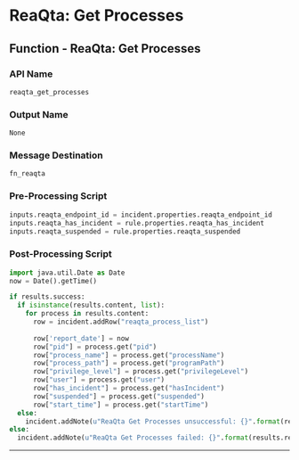 <!--
    DO NOT MANUALLY EDIT THIS FILE
    THIS FILE IS AUTOMATICALLY GENERATED WITH resilient-sdk codegen
-->

# ReaQta: Get Processes

## Function - ReaQta: Get Processes

### API Name
`reaqta_get_processes`

### Output Name
`None`

### Message Destination
`fn_reaqta`

### Pre-Processing Script
```python
inputs.reaqta_endpoint_id = incident.properties.reaqta_endpoint_id
inputs.reaqta_has_incident = rule.properties.reaqta_has_incident
inputs.reaqta_suspended = rule.properties.reaqta_suspended
```

### Post-Processing Script
```python
import java.util.Date as Date
now = Date().getTime()

if results.success:
  if isinstance(results.content, list):
    for process in results.content:
      row = incident.addRow("reaqta_process_list")
      
      row['report_date'] = now
      row["pid"] = process.get("pid")
      row["process_name"] = process.get("processName")
      row["process_path"] = process.get("programPath")
      row["privilege_level"] = process.get("privilegeLevel")
      row["user"] = process.get("user")
      row["has_incident"] = process.get("hasIncident")
      row["suspended"] = process.get("suspended")
      row["start_time"] = process.get("startTime")
  else:
    incident.addNote(u"ReaQta Get Processes unsuccessful: {}".format(results.content.get('message')))
else:
  incident.addNote(u"ReaQta Get Processes failed: {}".format(results.reason))
```

---

